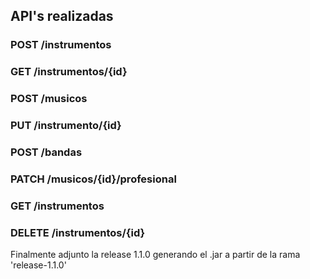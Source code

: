 ## API's realizadas

### POST /instrumentos
### GET /instrumentos/{id}
### POST /musicos
### PUT /instrumento/{id}
### POST /bandas
### PATCH /musicos/{id}/profesional
### GET /instrumentos
### DELETE /instrumentos/{id}

Finalmente adjunto la release 1.1.0 generando el .jar a partir de la rama 'release-1.1.0'
